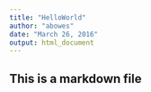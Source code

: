```yaml
---
title: "HelloWorld"
author: "abowes"
date: "March 26, 2016"
output: html_document
---
```


## This is a markdown file

